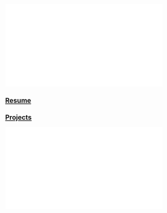 <img src="images/white1.png?raw=true"/>

## [Resume](/resume)

## [Projects](/projects)


<img src="images/white1.png?raw=true"/>